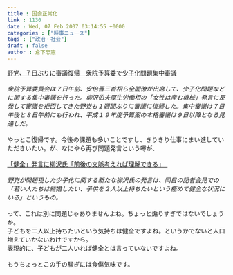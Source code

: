 ```yaml
---
title : 国会正常化
link : 1130
date : Wed, 07 Feb 2007 03:14:55 +0000
categories : ["時事ニュース"]
tags : ["政治・社会"]
draft : false
author : 倉下忠憲
---
```


<A HREF="http://www.iza.ne.jp/news/newsarticle/politics/politicsit/38261/" TARGET="_blank">野党、７日ぶりに審議復帰　衆院予算委で少子化問題集中審議</A><BR><BR><I>衆院予算委員会は７日午前、安倍晋三首相ら全閣僚が出席して、少子化問題などに関する集中審議を行った。柳沢伯夫厚生労働相の「女性は産む機械」発言に反発して審議を拒否してきた野党も１週間ぶりに審議に復帰した。集中審議は７日午後と８日午前にも行われ、平成１９年度予算案の本格審議は９日以降となる見通しだ。</I><BR><BR>やっとこ復帰です。今後の課題も多いことですし、きりきり仕事にまい進していただきいたい。が、なにやら再び問題発言という噂が、<BR><BR><A HREF="http://www.iza.ne.jp/news/newsarticle/politics/politicsit/38231/" TARGET="_blank">「健全」発言に柳沢氏「前後の文脈考えれば理解できる」　</A><BR><BR><I>野党が問題視した少子化に関する新たな柳沢氏の発言は、同日の記者会見での「若い人たちは結婚したい、子供を２人以上持ちたいという極めて健全な状況にいる」というもの。</I><BR><BR>って、これは別に問題じゃありませんよね。ちょっと煽りすぎではないでしょうか。<BR>子どもを二人以上持ちたいという気持ちは健全ですよね。というかでないと人口増えていかないわけですから。<BR>表現的に、子どもが二人いれば健全とは言っていないですよね。<BR><BR>もうちょっとこの手の騒ぎには食傷気味です。<BR><br><br>
